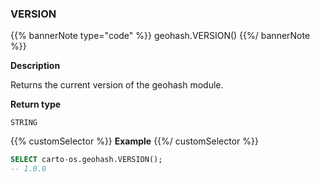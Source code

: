### VERSION

{{% bannerNote type="code" %}}
geohash.VERSION()
{{%/ bannerNote %}}

**Description**

Returns the current version of the geohash module.

**Return type**

`STRING`

{{% customSelector %}}
**Example**
{{%/ customSelector %}}

```sql
SELECT carto-os.geohash.VERSION();
-- 1.0.0
```
